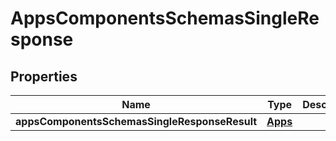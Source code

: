 # AppsComponentsSchemasSingleResponse

## Properties
Name | Type | Description | Notes
------------ | ------------- | ------------- | -------------
**appsComponentsSchemasSingleResponseResult** | [**Apps**](Apps.md) |  |  [optional]
